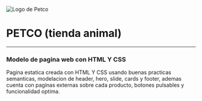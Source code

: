 ![Logo de Petco](https://user-images.githubusercontent.com/127733359/228796042-98e60a41-5573-4506-806d-63fa92cc85ad.png)
# PETCO (tienda animal)
***

### Modelo de pagina web con HTML Y CSS

Pagina estatica creada con HTML Y CSS usando buenas practicas semanticas, modelacion de header, hero, slide, cards y footer, ademas cuenta con paginas externas sobre cada producto, botones pulsables y funcionalidad optima.



